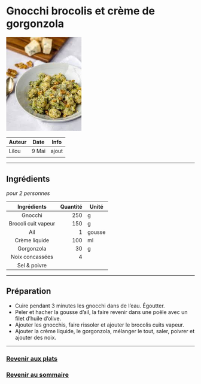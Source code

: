 # Gnocchi brocolis et crème de gorgonzola

![photo](photos/gnocchis_brocolis.jpg)

| Auteur         | Date           | Info  |
| -------------- |:--------------:| ----- |
| Lilou          | 9 Mai          | ajout |
|                |                |       |

___

## Ingrédients

*pour 2 personnes*

| Ingrédients               | Quantité     | Unité
|:-------------------------:|-------------:|-------
| Gnocchi                   |           250| g
| Brocoli cuit vapeur    |           150| g
| Ail             |            1 | gousse
| Crème liquide  |            100 | ml 
| Gorgonzola |            30 | g
| Noix concassées |            4 | 
| Sel & poivre|            | 

___

## Préparation

* Cuire pendant 3 minutes les gnocchi dans de l’eau. Égoutter.
* Peler et hacher la gousse d’ail, la faire revenir dans une poêle avec un filet d’huile d’olive. 
* Ajouter les gnocchis, faire rissoler et ajouter le brocolis cuits vapeur.
* Ajouter la crème liquide, le gorgonzola, mélanger le tout, saler, poivrer et ajouter des noix.

___

### [Revenir aux plats](https://github.com/fookinhell/TopChefCrew-Recipes/wiki/Plats)

### [Revenir au sommaire](https://github.com/fookinhell/TopChefCrew-Recipes/wiki)
